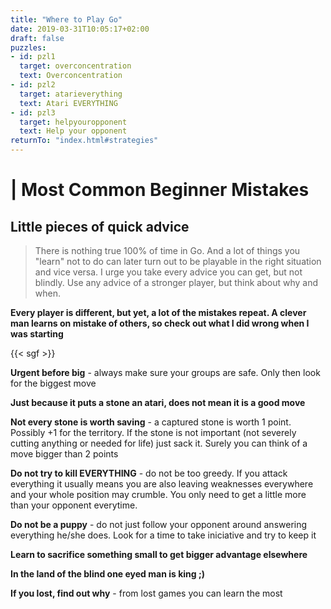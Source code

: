 ```yaml
---
title: "Where to Play Go"
date: 2019-03-31T10:05:17+02:00
draft: false
puzzles:
- id: pzl1
  target: overconcentration
  text: Overconcentration
- id: pzl2
  target: atarieverything
  text: Atari EVERYTHING
- id: pzl3
  target: helpyouropponent
  text: Help your opponent
returnTo: "index.html#strategies"
---
```


# | Most Common Beginner Mistakes
## Little pieces of quick advice

> There is nothing true 100% of time in Go. And a lot of things you "learn" not to do can later turn out to be playable in the right situation and vice versa. I urge you take every advice you can get, but not blindly. Use any advice of a stronger player, but think about why and when.   

**Every player is different, but yet, a lot of the mistakes repeat. A clever man learns on mistake of others, so check out what I did wrong when I was starting**

{{< sgf >}}

**Urgent before big** - always make sure your groups are safe. Only then look for the biggest move

**Just because it puts a stone an atari, does not mean it is a good move**

**Not every stone is worth saving** - a captured stone is worth 1 point. Possibly +1 for the territory. If the stone is not important (not severely cutting anything or needed for life) just sack it. Surely you can think of a move bigger than 2 points

**Do not try to kill EVERYTHING** - do not be too greedy. If you attack everything it usually means you are also leaving weaknesses everywhere and your whole position may crumble. You only need to get a little more than your opponent everytime.

**Do not be a puppy** - do not just follow your opponent around answering everything he/she does. Look for a time to take iniciative and try to keep it

**Learn to sacrifice something small to get bigger advantage elsewhere**

**In the land of the blind one eyed man is king ;)**

**If you lost, find out why** - from lost games you can learn the most